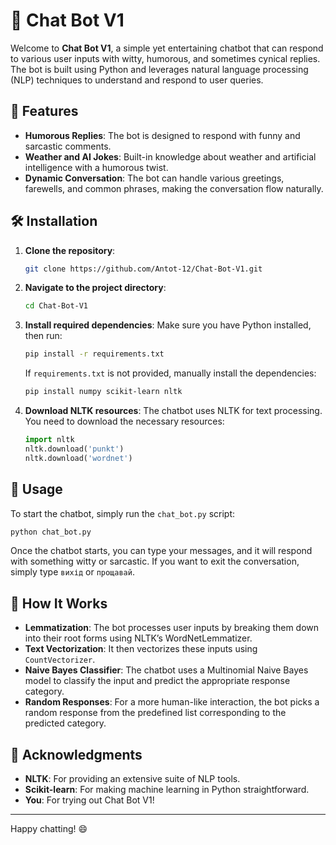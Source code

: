 # 🤖 Chat Bot V1

Welcome to **Chat Bot V1**, a simple yet entertaining chatbot that can respond to various user inputs with witty, humorous, and sometimes cynical replies. The bot is built using Python and leverages natural language processing (NLP) techniques to understand and respond to user queries.

## 🌟 Features

- **Humorous Replies**: The bot is designed to respond with funny and sarcastic comments.
- **Weather and AI Jokes**: Built-in knowledge about weather and artificial intelligence with a humorous twist.
- **Dynamic Conversation**: The bot can handle various greetings, farewells, and common phrases, making the conversation flow naturally.

## 🛠️ Installation

1. **Clone the repository**:
   ```bash
   git clone https://github.com/Antot-12/Chat-Bot-V1.git
   ```
2. **Navigate to the project directory**:
   ```bash
   cd Chat-Bot-V1
   ```
3. **Install required dependencies**:
   Make sure you have Python installed, then run:
   ```bash
   pip install -r requirements.txt
   ```
   If `requirements.txt` is not provided, manually install the dependencies:
   ```bash
   pip install numpy scikit-learn nltk
   ```

4. **Download NLTK resources**:
   The chatbot uses NLTK for text processing. You need to download the necessary resources:
   ```python
   import nltk
   nltk.download('punkt')
   nltk.download('wordnet')
   ```

## 🚀 Usage

To start the chatbot, simply run the `chat_bot.py` script:

```bash
python chat_bot.py
```

Once the chatbot starts, you can type your messages, and it will respond with something witty or sarcastic. If you want to exit the conversation, simply type `вихід` or `прощавай`.

## 🧠 How It Works

- **Lemmatization**: The bot processes user inputs by breaking them down into their root forms using NLTK’s WordNetLemmatizer.
- **Text Vectorization**: It then vectorizes these inputs using `CountVectorizer`.
- **Naive Bayes Classifier**: The chatbot uses a Multinomial Naive Bayes model to classify the input and predict the appropriate response category.
- **Random Responses**: For a more human-like interaction, the bot picks a random response from the predefined list corresponding to the predicted category.

## 🎉 Acknowledgments

- **NLTK**: For providing an extensive suite of NLP tools.
- **Scikit-learn**: For making machine learning in Python straightforward.
- **You**: For trying out Chat Bot V1!

---

Happy chatting! 😄
